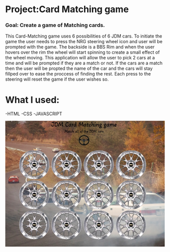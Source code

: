 #  Project:Card Matching game

### Goal: Create a game of Matching cards.

This Card-Matching game uses 6 possibilities of 6 JDM cars. To initiate the game the user needs to press the NRG steering wheel icon and user will be prompted with the game.
The backside is a BBS Rim and when the user hovers over the rim the wheel will start spinning to create a small effect of the wheel moving. This application will allow the user to pick 2 cars at a time and will be prompted if they are a match or not. If the cars are a match then the user will be propted the name of the car and the cars will stay fillped over to ease the proccess of finding the rest. Each press to the steering will reset the game if the user wishes so.

# What I used:
-HTML
-CSS
-JAVASCRIPT

 ![Screenshot](jdmPic.jpg)
